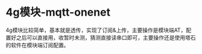 # 4g模块-mqtt-onenet
4g模块比较简单，基本就是透传，实现了订阅&上传，主要操作是模块端AT，配置好之后可以直接用，收暂时未测，猜测直接读串口即可，主要操作还是使用塔石的软件在模块端订阅配置。